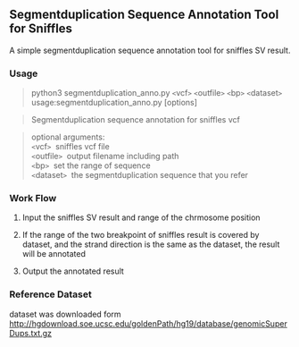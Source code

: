 ## Segmentduplication Sequence Annotation Tool for Sniffles  
A simple segmentduplication sequence annotation tool for sniffles SV result.  
### Usage   

>python3 segmentduplication_anno.py `<`vcf`>` `<`outfile`>` `<`bp`>` `<`dataset`>`  
>usage:segmentduplication_anno.py [options]  

>Segmentduplication sequence annotation for sniffles vcf  

>optional arguments:   
> `<`vcf`>`         	&nbsp;sniffles vcf file  
> `<`outfile`>`     &nbsp;output filename including path  
> `<`bp`>`          &nbsp;set the range of sequence  
> `<`dataset`>`     &nbsp;the segmentduplication sequence that you refer

### Work Flow

1. Input the sniffles SV result and range of the chrmosome position 

3. If the range of the two breakpoint of sniffles result is covered by dataset, and the strand direction is the same as the dataset, the result will be annotated   

3. Output the annotated result 



### Reference Dataset  
dataset was downloaded form [http://hgdownload.soe.ucsc.edu/goldenPath/hg19/database/genomicSuperDups.txt.gz ](http://hgdownload.soe.ucsc.edu/goldenPath/hg19/database/genomicSuperDups.txt.gz)




  
